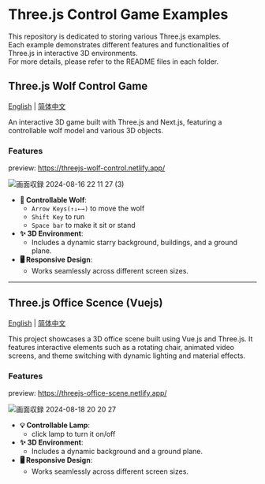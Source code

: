 # Three.js Control Game Examples

This repository is dedicated to storing various Three.js examples. <br/>
Each example demonstrates different features and functionalities of Three.js in interactive 3D environments. <br/>
For more details, please refer to the README files in each folder.<br/>

## Three.js Wolf Control Game
[English](./wolf-control-game/README.md) | [简体中文](./wolf-control-game/README_zh.md)

An interactive 3D game built with Three.js and Next.js, featuring a controllable wolf model and various 3D objects.


### Features

preview: https://threejs-wolf-control.netlify.app/

![画面収録 2024-08-16 22 11 27 (3)](https://github.com/user-attachments/assets/5b8fe404-d1e8-40a9-96a3-30e1be14f605)


- **🐺 Controllable Wolf**: 
  - `Arrow Keys(↑↓←→)` to move the wolf
  - `Shift Key` to run
  - `Space bar` to make it sit or stand
- **✨ 3D Environment**: 
  - Includes a dynamic starry background, buildings, and a ground plane.
- **🖥 Responsive Design**: 
  - Works seamlessly across different screen sizes.

***

## Three.js Office Scence (Vuejs)
[English](./office-scene-vue-model/README.md) | [简体中文](./office-scene-vue-model/README_zh.md)

This project showcases a 3D office scene built using Vue.js and Three.js. It features interactive elements such as a rotating chair, animated video screens, and theme switching with dynamic lighting and material effects.

### Features

preview: https://threejs-office-scene.netlify.app/


![画面収録 2024-08-18 20 20 27](https://github.com/user-attachments/assets/2637131b-a274-4607-8080-8bacee3c5a19)


- **💡 Controllable Lamp**: 
  - click lamp to turn it on/off
- **✨ 3D Environment**: 
  - Includes a dynamic background and a ground plane.
- **🖥 Responsive Design**: 
  - Works seamlessly across different screen sizes.
